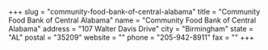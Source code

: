+++
slug = "community-food-bank-of-central-alabama"
title = "Community Food Bank of Central Alabama"
name = "Community Food Bank of Central Alabama"
address = "107 Walter Davis Drive"
city = "Birmingham"
state = "AL"
postal = "35209"
website = ""
phone = "205-942-8911"
fax = ""
+++
